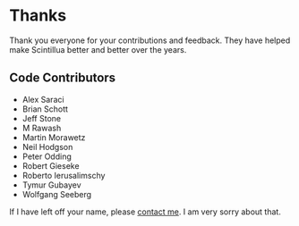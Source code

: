 # Thanks

Thank you everyone for your contributions and feedback. They have helped make
Scintillua better and better over the years.

## Code Contributors

* Alex Saraci
* Brian Schott
* Jeff Stone
* M Rawash
* Martin Morawetz
* Neil Hodgson
* Peter Odding
* Robert Gieseke
* Roberto Ierusalimschy
* Tymur Gubayev
* Wolfgang Seeberg

If I have left off your name, please [contact me][]. I am very sorry about that.

[contact me]: README.html#Contact
